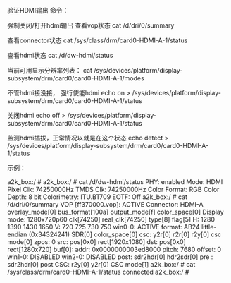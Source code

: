 验证HDMI输出
命令：

强制关闭/打开hdmi输出
查看vop状态
cat /d/dri/0/summary 

查看connector状态
cat /sys/class/drm/card0-HDMI-A-1/status

查看hdmi状态
cat /d/dw-hdmi/status

当前可用显示分辨率列表：
cat /sys/devices/platform/display-subsystem/drm/card0/card0-HDMI-A-1/modes

不管hdmi接没接， 强行使能hdmi
echo on > /sys/devices/platform/display-subsystem/drm/card0/card0-HDMI-A-1/status

关闭hdmi
echo off > /sys/devices/platform/display-subsystem/drm/card0/card0-HDMI-A-1/status

监测hdmi插拔，正常情况以就是在这个状态
echo detect > /sys/devices/platform/display-subsystem/drm/card0/card0-HDMI-A-1/status



示例：



a2k_box:/ #
a2k_box:/ # cat /d/dw-hdmi/status
PHY: enabled                    Mode: HDMI
Pixel Clk: 74250000Hz           TMDS Clk: 74250000Hz
Color Format: RGB               Color Depth: 8 bit
Colorimetry: ITU.BT709          EOTF: Off
a2k_box:/ # cat /d/dri/0/summary
VOP [ff370000.vop]: ACTIVE
    Connector: HDMI-A
        overlay_mode[0] bus_format[100a] output_mode[f] color_space[0]
    Display mode: 1280x720p60
        clk[74250] real_clk[74250] type[8] flag[5]
        H: 1280 1390 1430 1650
        V: 720 725 730 750
    win0-0: ACTIVE
        format: AB24 little-endian (0x34324241) SDR[0] color_space[0]
        csc: y2r[0] r2r[0] r2y[0] csc mode[0]
        zpos: 0
        src: pos[0x0] rect[1920x1080]
        dst: pos[0x0] rect[1280x720]
        buf[0]: addr: 0x0000000003ed8000 pitch: 7680 offset: 0
    win1-0: DISABLED
    win2-0: DISABLED
    post: sdr2hdr[0] hdr2sdr[0]
    pre : sdr2hdr[0]
    post CSC: r2y[0] y2r[0] CSC mode[1]
a2k_box:/ # cat /sys/class/drm/card0-HDMI-A-1/status
connected
a2k_box:/ #